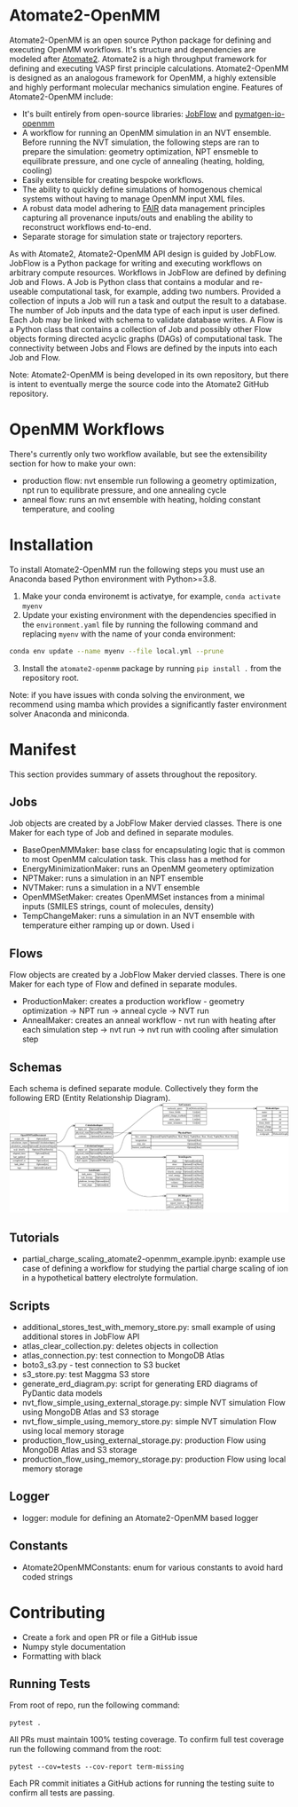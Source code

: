 # Atomate2-OpenMM
Atomate2-OpenMM is an open source Python package for defining and executing OpenMM workflows. It's structure and dependencies are 
modeled after [Atomate2](https://github.com/materialsproject/atomate2). Atomate2 is a high throughput framework for 
defining and executing VASP first principle calculations. Atomate2-OpenMM is designed as an analogous framework for 
OpenMM, a highly extensible and highly performant molecular mechanics simulation engine. Features of Atomate2-OpenMM 
include:

- It's built entirely from open-source libraries: [JobFlow](https://materialsproject.github.io/jobflow/) and 
[pymatgen-io-openmm](https://github.com/orionarcher/pymatgen-io-openmm)
- A workflow for running an OpenMM simulation in an NVT ensemble. Before running the NVT simulation, 
the following steps are ran to prepare the simulation: geometry optimization, NPT ensmeble to equilibrate
pressure, and one cycle of annealing (heating, holding, cooling)
- Easily extensible for creating bespoke workflows.
- The ability to quickly define simulations of homogenous chemical systems without having to manage OpenMM input XML 
files.
- A robust data model adhering to [FAIR](https://www.go-fair.org/fair-principles/) data management principles capturing 
all provenance inputs/outs and enabling the ability to reconstruct workflows end-to-end.
- Separate storage for simulation state or trajectory reporters.

As with Atomate2, Atomate2-OpenMM API design is guided by JobFLow. JobFlow is a Python package for writing and 
executing workflows on arbitrary compute resources. Workflows in JobFlow are defined by defining Job and Flows.
A Job is Python class that contains a modular and re-useable computational task, for example, adding two numbers. 
Provided a collection of inputs a Job will run a task and output the result to a database. The number of Job 
inputs and the data type of each input is user defined. Each Job may be linked with schema to validate database 
writes. A Flow is a Python class that contains a collection of Job and possibly other Flow objects forming directed 
acyclic graphs (DAGs) of computational task. The connectivity between Jobs and Flows are defined by the inputs into 
each Job and Flow.

Note: Atomate2-OpenMM is being developed in its own repository, but there is intent to eventually merge the source code 
into the Atomate2 GitHub repository.

# OpenMM Workflows

There's currently only two workflow available, but see the extensibility section for how to make your own:
- production flow: nvt ensemble run following a geometry optimization, npt run to equilibrate pressure, and one annealing cycle
- anneal flow: runs an nvt ensemble with heating, holding constant temperature, and cooling

# Installation

To install Atomate2-OpenMM run the following steps you must use an Anaconda based Python environment with Python>=3.8.
1. Make your conda environemt is activatye, for example, `conda activate myenv`
2. Update your existing environment with the dependencies specified in the `environment.yaml` file by running
the following command and replacing `myenv` with the name of your conda environment:
```bash
conda env update --name myenv --file local.yml --prune
```
3. Install the `atomate2-openmm` package by running `pip install .` from the repository root. 

Note: if you have issues with conda solving the environment, we recommend using mamba which provides a significantly 
faster environment solver Anaconda and miniconda.

# Manifest
This section provides summary of assets throughout the repository.

## Jobs
Job objects are created by a JobFlow Maker dervied classes. There is one Maker for each type of Job and defined in 
separate modules.

- BaseOpenMMMaker: base class for encapsulating logic that is common to most OpenMM calculation task. This class has a 
method for 
- EnergyMinimizationMaker: runs an OpenMM geometery optimization
- NPTMaker: runs a simulation in an NPT ensemble
- NVTMaker: runs a simulation in a NVT ensemble
- OpenMMSetMaker: creates OpenMMSet instances from a minimal inputs (SMILES strings, count of molecules, density)
- TempChangeMaker: runs a simulation in an NVT ensemble with temperature either ramping up or down. Used i

## Flows
Flow objects are created by a JobFlow Maker dervied classes. There is one Maker for each type of Flow and defined in 
separate modules.
- ProductionMaker: creates a production workflow - geometry optimization &#8594; NPT run &#8594; anneal cycle &#8594; NVT 
run
- AnnealMaker: creates an anneal workflow - nvt run with heating after each simulation step &#8594; nvt run &#8594; nvt 
run with cooling after simulation step

## Schemas
Each schema is defined separate module. Collectively they form the following ERD (Entity Relationship Diagram).
![Schema ERD](./images/schemas_erd.png)

## Tutorials
- partial_charge_scaling_atomate2-openmm_example.ipynb: example use case of defining a workflow for studying the 
partial charge scaling of ion in a hypothetical battery electrolyte formulation.

## Scripts
- additional_stores_test_with_memory_store.py: small example of using additional stores in JobFlow API
- atlas_clear_collection.py: deletes objects in collection
- atlas_connection.py: test connection to MongoDB Atlas
- boto3_s3.py - test connection to S3 bucket
- s3_store.py: test Maggma S3 store
- generate_erd_diagram.py: script for generating ERD diagrams of PyDantic data models
- nvt_flow_simple_using_external_storage.py: simple NVT simulation Flow using MongoDB Atlas and S3 storage
- nvt_flow_simple_using_memory_store.py: simple NVT simulation Flow using local memory storage
- production_flow_using_external_storage.py: production Flow using MongoDB Atlas and S3 storage
- production_flow_using_memory_storage.py: production Flow using local memory storage

## Logger
- logger: module for defining an Atomate2-OpenMM based logger

## Constants
- Atomate2OpenMMConstants: enum for various constants to avoid hard coded strings

# Contributing

- Create a fork and open PR or file a GitHub issue
- Numpy style documentation
- Formatting with black

## Running Tests

From root of repo, run the following command:

`pytest .`

All PRs must maintain 100% testing coverage. To confirm full test coverage run the following command from the root:

`pytest --cov=tests --cov-report term-missing`

Each PR commit initiates a GitHub actions for running the testing suite to confirm all tests are passing.
